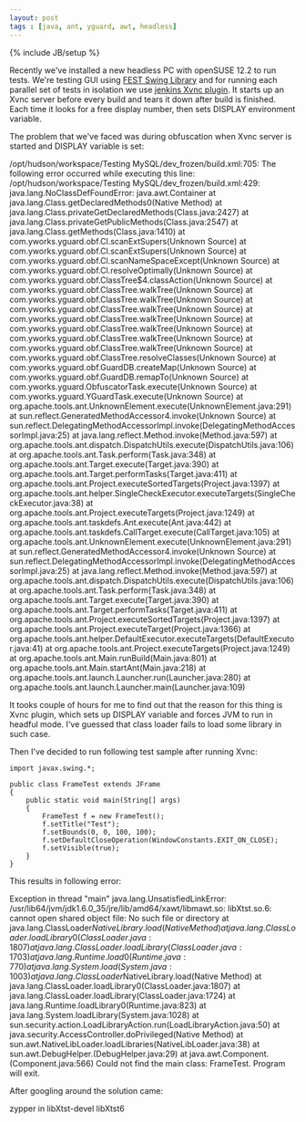 ```yaml
---
layout: post
tags : [java, ant, yguard, awt, headless]
---
```

{% include JB/setup %}

Recently we've installed a new headless PC with openSUSE 12.2 to run tests. We're testing GUI using [FEST Swing Library](http://code.google.com/p/fest/) and for running each parallel set of tests in isolation we use [jenkins Xvnc plugin](https://wiki.jenkins-ci.org/display/JENKINS/Xvnc+Plugin). It starts up an Xvnc server before every build and tears it down after build is finished. Each time it looks for a free display number, then sets DISPLAY environment variable.

The problem that we've faced was during obfuscation when Xvnc server is started and DISPLAY variable is set:

/opt/hudson/workspace/Testing MySQL/dev_frozen/build.xml:705: The following error occurred while executing this line:
/opt/hudson/workspace/Testing MySQL/dev_frozen/build.xml:429: java.lang.NoClassDefFoundError: java.awt.Container
	at java.lang.Class.getDeclaredMethods0(Native Method)
	at java.lang.Class.privateGetDeclaredMethods(Class.java:2427)
	at java.lang.Class.privateGetPublicMethods(Class.java:2547)
	at java.lang.Class.getMethods(Class.java:1410)
	at com.yworks.yguard.obf.Cl.scanExtSupers(Unknown Source)
	at com.yworks.yguard.obf.Cl.scanExtSupers(Unknown Source)
	at com.yworks.yguard.obf.Cl.scanNameSpaceExcept(Unknown Source)
	at com.yworks.yguard.obf.Cl.resolveOptimally(Unknown Source)
	at com.yworks.yguard.obf.ClassTree$4.classAction(Unknown Source)
	at com.yworks.yguard.obf.ClassTree.walkTree(Unknown Source)
	at com.yworks.yguard.obf.ClassTree.walkTree(Unknown Source)
	at com.yworks.yguard.obf.ClassTree.walkTree(Unknown Source)
	at com.yworks.yguard.obf.ClassTree.walkTree(Unknown Source)
	at com.yworks.yguard.obf.ClassTree.walkTree(Unknown Source)
	at com.yworks.yguard.obf.ClassTree.walkTree(Unknown Source)
	at com.yworks.yguard.obf.ClassTree.walkTree(Unknown Source)
	at com.yworks.yguard.obf.ClassTree.resolveClasses(Unknown Source)
	at com.yworks.yguard.obf.GuardDB.createMap(Unknown Source)
	at com.yworks.yguard.obf.GuardDB.remapTo(Unknown Source)
	at com.yworks.yguard.ObfuscatorTask.execute(Unknown Source)
	at com.yworks.yguard.YGuardTask.execute(Unknown Source)
	at org.apache.tools.ant.UnknownElement.execute(UnknownElement.java:291)
	at sun.reflect.GeneratedMethodAccessor4.invoke(Unknown Source)
	at sun.reflect.DelegatingMethodAccessorImpl.invoke(DelegatingMethodAccessorImpl.java:25)
	at java.lang.reflect.Method.invoke(Method.java:597)
	at org.apache.tools.ant.dispatch.DispatchUtils.execute(DispatchUtils.java:106)
	at org.apache.tools.ant.Task.perform(Task.java:348)
	at org.apache.tools.ant.Target.execute(Target.java:390)
	at org.apache.tools.ant.Target.performTasks(Target.java:411)
	at org.apache.tools.ant.Project.executeSortedTargets(Project.java:1397)
	at org.apache.tools.ant.helper.SingleCheckExecutor.executeTargets(SingleCheckExecutor.java:38)
	at org.apache.tools.ant.Project.executeTargets(Project.java:1249)
	at org.apache.tools.ant.taskdefs.Ant.execute(Ant.java:442)
	at org.apache.tools.ant.taskdefs.CallTarget.execute(CallTarget.java:105)
	at org.apache.tools.ant.UnknownElement.execute(UnknownElement.java:291)
	at sun.reflect.GeneratedMethodAccessor4.invoke(Unknown Source)
	at sun.reflect.DelegatingMethodAccessorImpl.invoke(DelegatingMethodAccessorImpl.java:25)
	at java.lang.reflect.Method.invoke(Method.java:597)
	at org.apache.tools.ant.dispatch.DispatchUtils.execute(DispatchUtils.java:106)
	at org.apache.tools.ant.Task.perform(Task.java:348)
	at org.apache.tools.ant.Target.execute(Target.java:390)
	at org.apache.tools.ant.Target.performTasks(Target.java:411)
	at org.apache.tools.ant.Project.executeSortedTargets(Project.java:1397)
	at org.apache.tools.ant.Project.executeTarget(Project.java:1366)
	at org.apache.tools.ant.helper.DefaultExecutor.executeTargets(DefaultExecutor.java:41)
	at org.apache.tools.ant.Project.executeTargets(Project.java:1249)
	at org.apache.tools.ant.Main.runBuild(Main.java:801)
	at org.apache.tools.ant.Main.startAnt(Main.java:218)
	at org.apache.tools.ant.launch.Launcher.run(Launcher.java:280)
	at org.apache.tools.ant.launch.Launcher.main(Launcher.java:109)

It tooks couple of hours for me to find out that the reason for this thing is Xvnc plugin, which sets up DISPLAY variable and forces JVM to run in headful mode. I've guessed that class loader fails to load some library in such case. 

Then I've decided to run following test sample after running Xvnc:

	import javax.swing.*;

	public class FrameTest extends JFrame
	{
	    public static void main(String[] args)
	    {
	        FrameTest f = new FrameTest();
	        f.setTitle("Test");
	        f.setBounds(0, 0, 100, 100);
	        f.setDefaultCloseOperation(WindowConstants.EXIT_ON_CLOSE);
	        f.setVisible(true);
	    }
	}

This results in following error:

Exception in thread "main" java.lang.UnsatisfiedLinkError: /usr/lib64/jvm/jdk1.6.0_35/jre/lib/amd64/xawt/libmawt.so: libXtst.so.6: cannot open shared object file: No such file or directory
	at java.lang.ClassLoader$NativeLibrary.load(Native Method)
	at java.lang.ClassLoader.loadLibrary0(ClassLoader.java:1807)
	at java.lang.ClassLoader.loadLibrary(ClassLoader.java:1703)
	at java.lang.Runtime.load0(Runtime.java:770)
	at java.lang.System.load(System.java:1003)
	at java.lang.ClassLoader$NativeLibrary.load(Native Method)
	at java.lang.ClassLoader.loadLibrary0(ClassLoader.java:1807)
	at java.lang.ClassLoader.loadLibrary(ClassLoader.java:1724)
	at java.lang.Runtime.loadLibrary0(Runtime.java:823)
	at java.lang.System.loadLibrary(System.java:1028)
	at sun.security.action.LoadLibraryAction.run(LoadLibraryAction.java:50)
	at java.security.AccessController.doPrivileged(Native Method)
	at sun.awt.NativeLibLoader.loadLibraries(NativeLibLoader.java:38)
	at sun.awt.DebugHelper.<clinit>(DebugHelper.java:29)
	at java.awt.Component.<clinit>(Component.java:566)
Could not find the main class: FrameTest.  Program will exit.

After googling around the solution came:

zypper in libXtst-devel libXtst6
